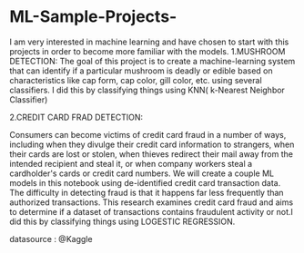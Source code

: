# ML-Sample-Projects-
I am very interested in machine learning and have chosen to start with this projects in order to become more familiar with the models.
1.MUSHROOM DETECTION:
The goal of this project is to create a machine-learning system that can identify if a particular mushroom is deadly or edible based on characteristics like cap form, cap color, gill color, etc. using several classifiers.
I did this by classifying things using KNN( k-Nearest Neighbor Classifier)

2.CREDIT CARD FRAD DETECTION:

Consumers can become victims of credit card fraud in a number of ways, including when they divulge their credit card information to strangers, when their cards are lost or stolen, when thieves redirect their mail away from the intended recipient and steal it, or when company workers steal a cardholder's cards or credit card numbers. We will create a couple ML models in this notebook using de-identified credit card transaction data. The difficulty in detecting fraud is that it happens far less frequently than authorized transactions.
This research examines credit card fraud and aims to determine if a dataset of transactions contains fraudulent activity or not.I did this by classifying things using LOGESTIC REGRESSION.
















datasource : @Kaggle
